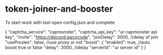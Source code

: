 # token-joiner-and-booster
To start work with tool open config.json and complete

{
    "captcha_service": "capmonster", 
    "captcha_api_key": "ur capmonster api key",
    "invite": "https://discord.gg/urcode",
    "joinDelay": 3000, //delay of join
    "useProxies": false, //use proxy or not
    "boost": {
        "enabled": true, //auto boost true or false
        "delay": 3000, //delay
        "serverId": "ur server id"
    }
}
